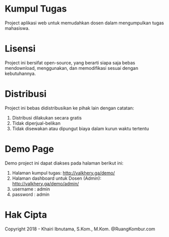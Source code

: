 # Kumpul Tugas
Project aplikasi web untuk memudahkan dosen dalam mengumpulkan tugas mahasiswa.

# Lisensi
Project ini bersifat open-source, yang berarti siapa saja bebas mendownload, menggunakan, dan memodifikasi sesuai dengan kebutuhannya.

# Distribusi
Project ini bebas didistribusikan ke pihak lain dengan catatan:
1. Distribusi dilakukan secara gratis
2. Tidak diperjual-belikan
3. Tidak disewakan atau dipungut biaya dalam kurun waktu tertentu

# Demo Page
Demo project ini dapat diakses pada halaman berikut ini:
1. Halaman kumpul tugas: http://valkhery.ga/demo/
2. Halaman dashboard untuk Dosen (Admin): http://valkhery.ga/demo/admin/
3. username  : admin
4. password  : admin

# Hak Cipta
Copyright 2018 - Khairi Ibnutama, S.Kom., M.Kom. @RuangKombur.com
